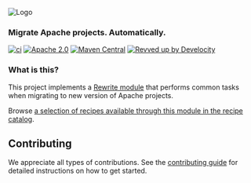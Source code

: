 ![Logo](https://github.com/openrewrite/rewrite/raw/main/doc/logo-oss.png)
### Migrate Apache projects. Automatically.

[![ci](https://github.com/openrewrite/rewrite-apache/actions/workflows/ci.yml/badge.svg)](https://github.com/openrewrite/rewrite-apache/actions/workflows/ci.yml)
[![Apache 2.0](https://img.shields.io/github/license/openrewrite/rewrite-apache.svg)](https://www.apache.org/licenses/LICENSE-2.0)
[![Maven Central](https://img.shields.io/maven-central/v/org.openrewrite.recipe/rewrite-apache.svg)](https://mvnrepository.com/artifact/org.openrewrite.recipe/rewrite-apache)
[![Revved up by Develocity](https://img.shields.io/badge/Revved%20up%20by-Develocity-06A0CE?logo=Gradle&labelColor=02303A)](https://ge.openrewrite.org/scans)

### What is this?

This project implements a [Rewrite module](https://github.com/openrewrite/rewrite) that performs common tasks when migrating to new version of Apache projects.  

Browse [a selection of recipes available through this module in the recipe catalog](https://docs.openrewrite.org/recipes/apache).

## Contributing

We appreciate all types of contributions. See the [contributing guide](https://github.com/openrewrite/.github/blob/main/CONTRIBUTING.md) for detailed instructions on how to get started.
